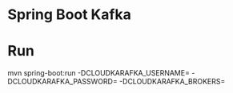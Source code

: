 # Spring Boot Kafka

# Run
mvn spring-boot:run -DCLOUDKARAFKA_USERNAME=<USERNAME> -DCLOUDKARAFKA_PASSWORD=<PASSWORD> -DCLOUDKARAFKA_BROKERS=<BROKERS>

